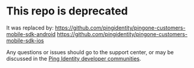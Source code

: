 # This repo is deprecated

It was replaced by:
https://github.com/pingidentity/pingone-customers-mobile-sdk-android
https://github.com/pingidentity/pingone-customers-mobile-sdk-ios

Any questions or issues should go to the support center, or may be discussed in the [Ping Identity developer communities](https://community.pingidentity.com/collaborate).

